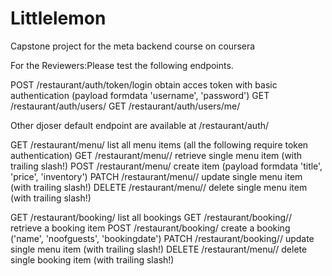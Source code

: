 # Littlelemon
Capstone project for the meta backend course on coursera


For the Reviewers:Please test the following endpoints. 

POST /restaurant/auth/token/login
	obtain acces token with basic authentication (payload formdata 'username', 'password')
GET /restaurant/auth/users/
GET /restaurant/auth/users/me/

Other djoser default endpoint are available at /restaurant/auth/	
	
	
GET /restaurant/menu/
	list all menu items (all the following require token authentication)
GET /restaurant/menu/<pk>/
	retrieve single menu item (with trailing slash!)
POST /restaurant/menu/
	create item (payload formdata 'title', 'price', 'inventory')
PATCH /restaurant/menu/<pk>/
	update single menu item (with trailing slash!)
DELETE /restaurant/menu/<pk>/
	delete single menu item (with trailing slash!)

GET /restaurant/booking/
	list all bookings
GET /restaurant/booking/<pk>/
	retrieve a booking item
POST /restaurant/booking/
	create a booking ('name', 'noofguests', 'bookingdate')
PATCH /restaurant/booking/<pk>/
	update single menu item (with trailing slash!)
DELETE /restaurant/menu/<pk>/
	delete single booking item (with trailing slash!)
	
